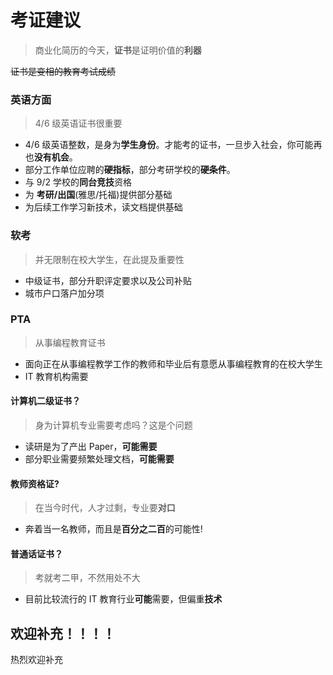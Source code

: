 # 考证建议

> 商业化简历的今天，**证书**是证明价值的**利器**

~~证书是变相的教育考试成绩~~

### 英语方面

> 4/6 级英语证书很重要

- 4/6 级英语整数，是身为**学生身份**。才能考的证书，一旦步入社会，你可能再也**没有机会**。
- 部分工作单位应聘的**硬指标**，部分考研学校的**硬条件**。
- 与 9/2 学校的**同台竞技**资格
- 为 **考研/出国**(雅思/托福)提供部分基础
- 为后续工作学习新技术，读文档提供基础

### 软考

> 并无限制在校大学生，在此提及重要性

- 中级证书，部分升职评定要求以及公司补贴
- 城市户口落户加分项

### PTA

> 从事编程教育证书

- 面向正在从事编程教学工作的教师和毕业后有意愿从事编程教育的在校大学生
- IT 教育机构需要

#### 计算机二级证书？

> 身为计算机专业需要考虑吗？这是个问题

- 读研是为了产出 Paper，**可能需要**
- 部分职业需要频繁处理文档，**可能需要**

#### 教师资格证?

> 在当今时代，人才过剩，专业要**对口**

- 奔着当一名教师，而且是**百分之二百**的可能性!

#### 普通话证书？

> 考就考二甲，不然用处不大

- 目前比较流行的 IT 教育行业**可能**需要，但偏重**技术**

## 欢迎补充！！！！

热烈欢迎补充
